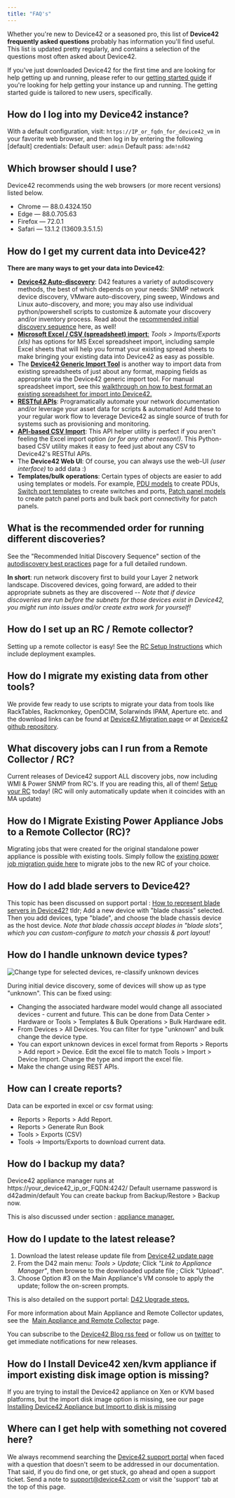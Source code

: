 ```yaml
---
title: "FAQ's"
---
```


Whether you're new to Device42 or a seasoned pro, this list of **Device42 frequently asked questions** probably has information you'll find useful. This list is updated pretty regularly, and contains a selection of the questions most often asked about Device42.

If you've just downloaded Device42 for the first time and are looking for help getting up and running, please refer to our [getting started guide](getstarted/index.md) if you're looking for help getting your instance up and running. The getting started guide is tailored to new users, specifically.

## How do I log into my Device42 instance?

With a default configuration, visit: `https://IP_or_fqdn_for_device42_vm` in your favorite web browser, and then log in by entering the following \[default\] credentials: Default user: `admin` Default pass: `adm!nd42`

## Which browser should I use?

Device42 recommends using the web browsers (or more recent versions) listed below.

- Chrome — 88.0.4324.150
- Edge — 88.0.705.63
- Firefox — 72.0.1
- Safari — 13.1.2 (13609.3.5.1.5)

## How do I get my current data into Device42?

**There are many ways to get your data into Device42**:

- [**Device42 Auto-discovery**](auto-discovery/index.md): D42 features a variety of autodiscovery methods, the best of which depends on your needs: SNMP network device discovery, VMware auto-discovery, ping sweep, Windows and Linux auto-discovery, and more; you may also use individual python/powershell scripts to customize & automate your discovery and/or inventory process. Read about the [recommended initial discovery sequence](auto-discovery/autodisc-best-practices.md) here, as well!
- [**Microsoft Excel / CSV (spreadsheet) import**:](integration/imports/index.md) _Tools > Imports/Exports (xls)_ has options for MS Excel spreadsheet import, including sample Excel sheets that will help you format your existing spread sheets to make bringing your existing data into Device42 as easy as possible.
- The [**Device42 Generic Import Tool**](https://www.device42.com/blog/2018/06/new-features-added-to-the-generic-import-tool/) is another way to import data from existing spreadsheets of just about any format, mapping fields as appropriate via the Device42 generic import tool. For manual spreadsheet import, see this [walkthrough on how to best format an existing spreadsheet for import into Device42.](getstarted/importing-data-from-existing-spreadsheets.md)
- [**RESTful APIs**](https://api.device42.com): Programatically automate your network documentation and/or leverage your asset data for scripts & automation! Add these to your regular work flow to leverage Device42 as single source of truth for systems such as provisioning and monitoring.
- [**API-based CSV Import**](integration/api-overview/importing-csv-files-into-d42-using-the-api-helper-utility.md): This API helper utility is perfect if you aren't feeling the Excel import option _(or for any other reason!)_. This Python-based CSV utility makes it easy to feed just about any CSV to Device42's RESTful APIs.
- The **Device42 Web UI**: Of course, you can always use the web-UI _(user interface)_ to add data :)
- **Templates/bulk operations**: Certain types of objects are easier to add using templates or models. For example, [PDU models](infrastructure-management/power-units/defining-pdu-models.md) to create PDUs, [Switch port templates](infrastructure-management/ipam/switch-templates.md) to create switches and ports, [Patch panel models](infrastructure-management/power-units/defining-pdu-models.md) to create patch panel ports and bulk back port connectivity for patch panels.

## What is the recommended order for running different discoveries?

See the "Recommended Initial Discovery Sequence" section of the [autodiscovery best practices](/auto-discovery/autodisc-best-practices/) page for a full detailed rundown.

**In short**: run network discovery first to build your Layer 2 network landscape. Discovered devices, going forward, are added to their appropriate subnets as they are discovered -- _Note that if device discoveries are run before the subnets for those devices exist in Device42, you might run into issues and/or create extra work for yourself!_

## How do I set up an RC / Remote collector?

Setting up a remote collector is easy! See the [RC Setup Instructions](auto-discovery/remote-collector-rc.md) which include deployment examples.

## How do I migrate my existing data from other tools?

We provide few ready to use scripts to migrate your data from tools like RackTables, Rackmonkey, OpenDCIM, Solarwinds IPAM, Aperture etc. and the download links can be found at [Device42 Migration page](https://www.device42.com/migrations/) or at [Device42 github repository](https://github.com/device42).

## What discovery jobs can I run from a Remote Collector / RC?

Current releases of Device42 support ALL discovery jobs, now including WMI & Power SNMP from RC's. If you are reading this, all of them! [Setup your RC](auto-discovery/remote-collector-rc.md) today! (RC will only automatically update when it coincides with an MA update)

## How do I Migrate Existing Power Appliance Jobs to a Remote Collector (RC)?

Migrating jobs that were created for the original standalone power appliance is possible with existing tools. Simply follow the [existing power job migration guide here](/energy-monitoringmanagement/power-rc-setup-job-migration/) to migrate jobs to the new RC of your choice.

## How do I add blade servers to Device42?

This topic has been discussed on support portal : [How to represent blade servers in Device42?](https://device42.zendesk.com/entries/23369387) tldr; Add a new device with "blade chassis" selected. Then you add devices, type "blade", and choose the blade chassis device as the host device. _Note that blade chassis accept blades in "blade slots", which you can custom-configure to match your chassis & port layout!_

## How do I handle unknown device types?

![Change type for selected devices, re-classify unknown devices](/assets/images/view-devices-change-selected-device-type.PNG)

During initial device discovery, some of devices will show up as type "unknown". This can be fixed using:

- Changing the associated hardware model would change all associated devices - current and future. This can be done from Data Center > Hardware or Tools > Templates & Bulk Operations > Bulk Hardware edit.
- From Devices > All Devices. You can filter for type "unknown" and bulk change the device type.
- You can export unknown devices in excel format from Reports > Reports > Add report > Device. Edit the excel file to match Tools > Import > Device Import. Change the type and import the excel file.
- Make the change using REST APIs.

## How can I create reports?

Data can be exported in excel or csv format using:

- Reports > Reports > Add Report.
- Reports > Generate Run Book
- Tools > Exports (CSV)
- Tools -> Imports/Exports to download current data.

## How do I backup my data?

Device42 appliance manager runs at https://your\_device42\_ip\_or\_FQDN:4242/ Default username password is d42admin/default You can create backup from Backup/Restore > Backup now.

This is also discussed under section : [appliance manager.](/administration/appliance-manager/)

## How do I update to the latest release?

1. Download the latest release update file from [Device42 update page](https://www.device42.com/update/)
2. From the D42 main menu: _Tools > Update;_ Click _"Link to Appliance Manager"_, then browse to the downloaded update file ; Click "Upload".
3. Choose Option #3 on the Main Appliance's VM console to apply the update; follow the on-screen prompts.

This is also detailed on the support portal: [D42 Upgrade steps.](https://device42.zendesk.com/entries/21783332)

For more information about Main Appliance and Remote Collector updates, see the  [Main Appliance and Remote Collector](/administration/appliance-manager/) page.

You can subscribe to the [Device42 Blog rss feed](https://www.device42.com/blog/feed/) or follow us on [twitter](https://www.twitter.com/device42) to get immediate notifications for new releases.

## How do I Install Device42 xen/kvm appliance if import existing disk image option is missing?

If you are trying to install the Device42 appliance on Xen or KVM based platforms, but the import disk image option is missing, see our page [Installing Device42 Appliance but Import to disk is missing](/getstarted/installation/how-do-i-install-device42-xenkvm-appliance-if-import-existing-disk-image-option-is-missing/)

## Where can I get help with something not covered here?

We always recommend searching the [Device42 support portal](https://device42.zendesk.com/) when faced with a question that doesn't seem to be addressed in our documentation. That said, if you do find one, or get stuck, go ahead and open a support ticket. Send a note to support@device42.com or visit the 'support' tab at the top of this page.
